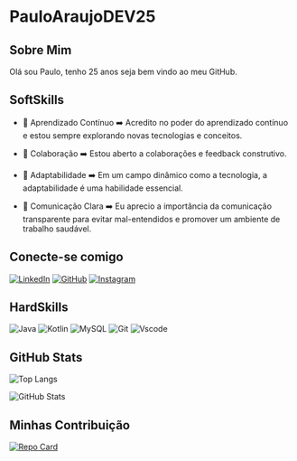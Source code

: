 # PauloAraujoDEV25

## Sobre Mim
Olá sou Paulo, tenho 25 anos seja bem vindo ao meu GitHub.

## SoftSkills
- 🌱 Aprendizado Contínuo ➡️
 Acredito no poder do aprendizado contínuo e estou sempre explorando novas tecnologias e conceitos. 

- 🤝 Colaboração ➡️
 Estou aberto a colaborações e feedback construtivo.

- 🔄 Adaptabilidade ➡️
 Em um campo dinâmico como a tecnologia, a adaptabilidade é uma habilidade essencial.

- 🎤 Comunicação Clara ➡️
Eu aprecio a importância da comunicação transparente para evitar mal-entendidos e promover um ambiente de trabalho saudável.


## Conecte-se comigo

[![LinkedIn](https://img.shields.io/badge/LinkedIn-0077B5?style=for-the-badge&logo=linkedin&logoColor=white)](https://www.linkedin.com/in/paulo-henrique-ara%C3%BAjo-12b93b260/)
[![GitHub](https://img.shields.io/badge/github-black?style=for-the-badge&logo=github&logoColor=white)](https://github.com/PauloAraujoDEV25)
[![Instagram](https://img.shields.io/badge/-Instagram-gray?style=for-the-badge&logo=instagram&logoColor=)](https://www.instagram.com/phdev25/)

## HardSkills

![Java](https://img.shields.io/badge/java-%23ED8B00.svg?style=for-the-badge&logo=openjdk&logoColor=white) 
![Kotlin](https://img.shields.io/badge/Kotlin-0095D5?&style=for-the-badge&logo=kotlin&logoColor=white) 
![MySQL](https://img.shields.io/badge/MySQL-white?style=for-the-badge&logo=mysql&logoColor=black) 
![Git](https://img.shields.io/badge/GIT-E44C30?style=for-the-badge&logo=git&logoColor=white) 
![Vscode](https://img.shields.io/badge/Vscode-007ACC?style=for-the-badge&logo=visual-studio-code&logoColor=white) 


## GitHub Stats
![Top Langs](https://github-readme-stats-git-masterrstaa-rickstaa.vercel.app/api/top-langs/?username=PauloAraujoDEV25&bg_color=000&border_color=30A3DC&title_color=E94D5F&text_color=FFF)

![GitHub Stats](https://github-readme-stats.vercel.app/api?username=PauloAraujoDEV25&theme=transparent&bg_color=000&border_color=30A3DC&show_icons=true&icon_color=30A3DC&title_color=E94D5F&text_color=black) 


## Minhas  Contribuição

[![Repo Card](https://github-readme-stats.vercel.app/api/pin/?username=SEUUSERNAME&repo=SEUREPOSITORIO&bg_color=000&border_color=30A3DC&show_icons=true&icon_color=30A3DC&title_color=E94D5F&text_color=FFF)](https://github.com/PauloAraujoDEV25/v360-App)
